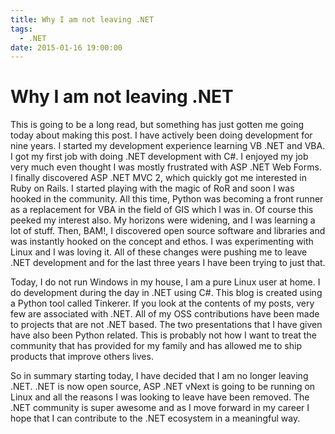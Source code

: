 ```yaml
---
title: Why I am not leaving .NET
tags:
  - .NET
date: 2015-01-16 19:00:00
---
```


# Why I am not leaving .NET

This is going to be a long read, but something has just gotten me
going today about making this post. I have actively been doing
development for nine years. I started my development experience
learning VB .NET and VBA. I got my first job with doing .NET
development with C#. I enjoyed my job very much even thought I was
mostly frustrated with ASP .NET Web Forms. I finally discovered
ASP .NET MVC 2, which quickly got me interested in Ruby on Rails. I
started playing with the magic of RoR and soon I was hooked in the
community. All this time, Python was becoming a front runner as a
replacement for VBA in the field of GIS which I was in. Of course this
peeked my interest also. My horizons were widening, and I was learning a
lot of stuff. Then, BAM!, I discovered open source software and libraries
and was instantly hooked on the concept and ethos. I was experimenting with
Linux and I was loving it. All of these changes were pushing me to leave .NET
development and for the last three years I have been trying to just that.

Today, I do not run Windows in my house, I am a pure Linux user at home. I do
development during the day in .NET using C#. This blog is created using a Python
tool called Tinkerer. If you look at the contents of my posts, very few are associated
with .NET. All of my OSS contributions have been made to projects that are not .NET
based. The two presentations that I have given have also been Python related. This is
probably not how I want to treat the community that has provided for my family and
has allowed me to ship products that improve others lives.

So in summary starting today, I have decided that I am no longer leaving .NET.
.NET is now open source, ASP .NET vNext is going to be running on Linux and all the
reasons I was looking to leave have been removed. The .NET community is super awesome
and as I move forward in my career I hope that I can contribute to the .NET ecosystem
in a meaningful way.
